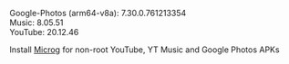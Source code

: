 Google-Photos (arm64-v8a): 7.30.0.761213354  
Music: 8.05.51  
YouTube: 20.12.46  

Install [Microg](https://github.com/ReVanced/GmsCore/releases) for non-root YouTube, YT Music and Google Photos APKs  
